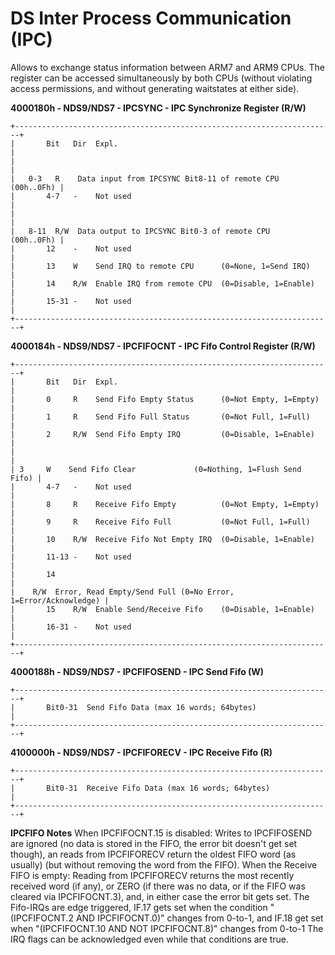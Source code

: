 # DS Inter Process Communication (IPC)


Allows to exchange status information between ARM7 and ARM9 CPUs.
The register can be accessed simultaneously by both CPUs (without
violating access permissions, and without generating waitstates at
either side).

**4000180h - NDS9/NDS7 - IPCSYNC - IPC Synchronize Register (R/W)**

```
+-----------------------------------------------------------------------+
|       Bit   Dir  Expl.                                                |
|                                                                       |
|   0-3   R    Data input from IPCSYNC Bit8-11 of remote CPU (00h..0Fh) |
|       4-7   -    Not used                                             |
|                                                                       |
|   8-11  R/W  Data output to IPCSYNC Bit0-3 of remote CPU   (00h..0Fh) |
|       12    -    Not used                                             |
|       13    W    Send IRQ to remote CPU      (0=None, 1=Send IRQ)     |
|       14    R/W  Enable IRQ from remote CPU  (0=Disable, 1=Enable)    |
|       15-31 -    Not used                                             |
+-----------------------------------------------------------------------+
```


**4000184h - NDS9/NDS7 - IPCFIFOCNT - IPC Fifo Control Register (R/W)**

```
+-----------------------------------------------------------------------+
|       Bit   Dir  Expl.                                                |
|       0     R    Send Fifo Empty Status      (0=Not Empty, 1=Empty)   |
|       1     R    Send Fifo Full Status       (0=Not Full, 1=Full)     |
|       2     R/W  Send Fifo Empty IRQ         (0=Disable, 1=Enable)    |
|                                                                       |
| 3     W    Send Fifo Clear             (0=Nothing, 1=Flush Send Fifo) |
|       4-7   -    Not used                                             |
|       8     R    Receive Fifo Empty          (0=Not Empty, 1=Empty)   |
|       9     R    Receive Fifo Full           (0=Not Full, 1=Full)     |
|       10    R/W  Receive Fifo Not Empty IRQ  (0=Disable, 1=Enable)    |
|       11-13 -    Not used                                             |
|       14                                                              |
|    R/W  Error, Read Empty/Send Full (0=No Error, 1=Error/Acknowledge) |
|       15    R/W  Enable Send/Receive Fifo    (0=Disable, 1=Enable)    |
|       16-31 -    Not used                                             |
+-----------------------------------------------------------------------+
```


**4000188h - NDS9/NDS7 - IPCFIFOSEND - IPC Send Fifo (W)**

```
+-----------------------------------------------------------------------+
|       Bit0-31  Send Fifo Data (max 16 words; 64bytes)                 |
+-----------------------------------------------------------------------+
```


**4100000h - NDS9/NDS7 - IPCFIFORECV - IPC Receive Fifo (R)**

```
+-----------------------------------------------------------------------+
|       Bit0-31  Receive Fifo Data (max 16 words; 64bytes)              |
+-----------------------------------------------------------------------+
```


**IPCFIFO Notes**
When IPCFIFOCNT.15 is disabled: Writes to IPCFIFOSEND are ignored (no
data is stored in the FIFO, the error bit doesn\'t get set though), an
reads from IPCFIFORECV return the oldest FIFO word (as usually) (but
without removing the word from the FIFO).
When the Receive FIFO is empty: Reading from IPCFIFORECV returns the
most recently received word (if any), or ZERO (if there was no data, or
if the FIFO was cleared via IPCFIFOCNT.3), and, in either case the error
bit gets set.
The Fifo-IRQs are edge triggered, IF.17 gets set when the condition
\"(IPCFIFOCNT.2 AND IPCFIFOCNT.0)\" changes from 0-to-1, and IF.18 get
set when \"(IPCFIFOCNT.10 AND NOT IPCFIFOCNT.8)\" changes from 0-to-1
The IRQ flags can be acknowledged even while that conditions are true.




